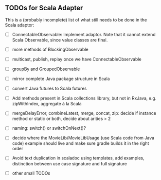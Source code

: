 
TODOs for Scala Adapter
-----------------------

This is a (probably incomplete) list of what still needs to be done in the Scala adaptor:

- [ ] ConnectableObservable: Implement adaptor. Note that it cannot extend Scala Observable, since value classes are final.
- [ ] more methods of BlockingObservable
- [ ] multicast, publish, replay once we have ConnectableObservable
- [ ] groupBy and GroupedObservable
- [ ] mirror complete Java package structure in Scala
- [ ] convert Java futures to Scala futures
- [ ] Add methods present in Scala collections library, but not in RxJava, e.g. zipWithIndex, aggregate à la Scala
- [ ] mergeDelayError, combineLatest, merge, concat, zip: decide if instance method or static or both, decide about arities > 2
- [ ] naming: switch() or switchOnNext()?
- [ ] decide where the MovieLib/MovieLibUsage (use Scala code from Java code) example should live and make sure gradle builds it in the right order
- [ ] Avoid text duplication in scaladoc using templates, add examples, distinction between use case signature and full signature
- [ ] other small TODOs


